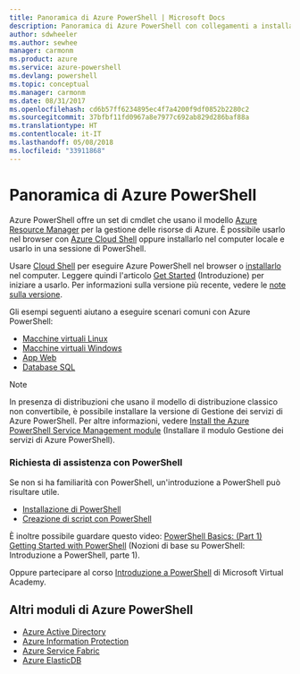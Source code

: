 ```yaml
---
title: Panoramica di Azure PowerShell | Microsoft Docs
description: Panoramica di Azure PowerShell con collegamenti a installazione e configurazione.
author: sdwheeler
ms.author: sewhee
manager: carmonm
ms.product: azure
ms.service: azure-powershell
ms.devlang: powershell
ms.topic: conceptual
ms.manager: carmonm
ms.date: 08/31/2017
ms.openlocfilehash: cd6b57ff6234895ec4f7a4200f9df0852b2280c2
ms.sourcegitcommit: 37bfbf11fd0967a8e7977c692ab829d286baf88a
ms.translationtype: HT
ms.contentlocale: it-IT
ms.lasthandoff: 05/08/2018
ms.locfileid: "33911868"
---
```

# <a name="overview-of-azure-powershell"></a>Panoramica di Azure PowerShell

Azure PowerShell offre un set di cmdlet che usano il modello [Azure Resource Manager](/azure/azure-resource-manager/resource-group-overview) per la gestione delle risorse di Azure. È possibile usarlo nel browser con [Azure Cloud Shell](/azure/cloud-shell/overview) oppure installarlo nel computer locale e usarlo in una sessione di PowerShell.

Usare [Cloud Shell](/azure/cloud-shell/overview) per eseguire Azure PowerShell nel browser o [installarlo](install-azurerm-ps.md) nel computer. Leggere quindi l'articolo [Get Started](get-started-azureps.md) (Introduzione) per iniziare a usarlo. Per informazioni sulla versione più recente, vedere le [note sulla versione](release-notes-azureps.md).

Gli esempi seguenti aiutano a eseguire scenari comuni con Azure PowerShell:

* [Macchine virtuali Linux](/azure/virtual-machines/virtual-machines-linux-powershell-samples?toc=/powershell/azure/toc.json)
* [Macchine virtuali Windows](/azure/virtual-machines/virtual-machines-windows-powershell-samples?toc=/powershell/azure/toc.json)
* [App Web](/azure/app-service-web/app-service-powershell-samples?toc=/powershell/azure/toc.json)
* [Database SQL](/azure/sql-database/sql-database-powershell-samples?toc=/powershell/azure/toc.json)

> [!NOTE]
> In presenza di distribuzioni che usano il modello di distribuzione classico non convertibile, è possibile installare la versione di Gestione dei servizi di Azure PowerShell. Per altre informazioni, vedere [Install the Azure PowerShell Service Management module](/powershell/azure/servicemanagement/install-azure-ps) (Installare il modulo Gestione dei servizi di Azure PowerShell).


### <a name="need-help-with-powershell"></a>Richiesta di assistenza con PowerShell

Se non si ha familiarità con PowerShell, un'introduzione a PowerShell può risultare utile.

* [Installazione di PowerShell](/powershell/scripting/installing-windows-powershell)
* [Creazione di script con PowerShell](/powershell/scripting/scripting-with-windows-powershell)

È inoltre possibile guardare questo video: [PowerShell Basics: (Part 1) Getting Started with PowerShell](https://channel9.msdn.com/Blogs/Taste-of-Premier/PowerShellBasicsPart1) (Nozioni di base su PowerShell: Introduzione a PowerShell, parte 1).

Oppure partecipare al corso [Introduzione a PowerShell](https://mva.microsoft.com/liveevents/powershell-jumpstart) di Microsoft Virtual Academy.

## <a name="other-azure-powershell-modules"></a>Altri moduli di Azure PowerShell

* [Azure Active Directory](/powershell/azure/active-directory/)
* [Azure Information Protection](/powershell/azure/aip/)
* [Azure Service Fabric](/powershell/azure/service-fabric/)
* [Azure ElasticDB](/powershell/azure/elasticdbjobs/)

